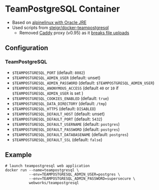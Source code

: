 # TeamPostgreSQL Container

- Based on [alpinelinux with Oracle JRE](http://hub.docker.com/r/anapsix/alpine-java)
- Used scripts from [steigr/docker-teampostgresql](https://github.com/steigr/docker-teampostgresql)
	- Removed [Caddy](https://github.com/caddyserver/caddy) proxy (v0.95) as it [breaks file uploads](https://github.com/caddyserver/caddy/issues/1480) 

## Configuration

### TeamPostgreSQL
* `$TEAMPOSTGRESQL_PORT` (default: `8082`)
* `$TEAMPOSTGRESQL_ADMIN_USER` (default: unset)
* `$TEAMPOSTGRESQL_ADMIN_PASSWORD` (default: `$TEAMPOSTGRESQL_ADMIN_USER`)
* `$TEAMPOSTGRESQL_ANONYMOUS_ACCESS` (default `40` or `10` if `$TEAMPOSTGRESQL_ADMIN_USER` is set )
* `$TEAMPOSTGRESQL_COOKIES_ENABLED` (default: `true`)
* `$TEAMPOSTGRESQL_DATA_DIRECTORY` (default: `/tmp`)
* `$TEAMPOSTGRESQL_HTTPS` (default: `DISABLED`)
* `$TEAMPOSTGRESQL_DEFAULT_HOST` (default: unset)
* `$TEAMPOSTGRESQL_DEFAULT_PORT` (default: `5432`)
* `$TEAMPOSTGRESQL_DEFAULT_USERNAME` (default: `postgres`)
* `$TEAMPOSTGRESQL_DEFAULT_PASSWORD` (default: `postgres`)
* `$TEAMPOSTGRESQL_DEFAULT_DATABASENAME` (default: `postgres`)
* `$TEAMPOSTGRESQL_DEFAULT_SSL` (default: `false`)


## Example

```shell
# launch teampostgresql web application
docker run --name=teampostgresql \
           --env=TEAMPOSTGRESQL_ADMIN_USER=postgres \
           --env=TEAMPOSTGRESQL_ADMIN_PASSWORD=supersecure \
           webworks/teampostgresql
```